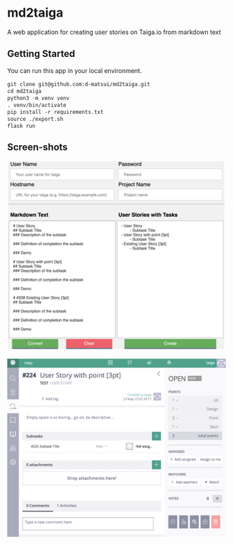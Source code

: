 # md2taiga

A web application for creating user stories on Taiga.io from markdown text

## Getting Started

<!-- [Go to the md2taiga where I'm hosting.](http://md2taiga.dmti.net/) -->

You can run this app in your local environment.

``` shell
git clone git@github.com:d-matsui/md2taiga.git
cd md2taiga
python3 -m venv venv
. venv/bin/activate
pip install -r requirements.txt
source ./export.sh
flask run
```

## Screen-shots

![md2taiga](md2taiga/static/md2taiga-example.png)

![md2taiga](md2taiga/static/taiga-example.png)
